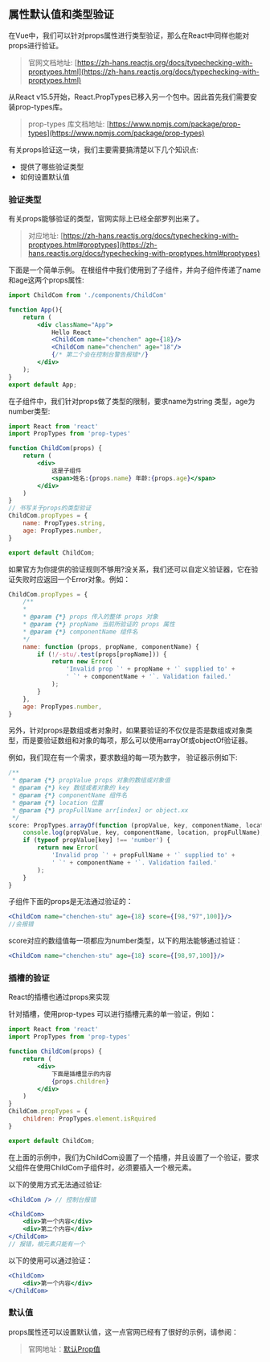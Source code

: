 ## 属性默认值和类型验证

在Vue中，我们可以针对props属性进行类型验证，那么在React中同样也能对props进行验证。

> 官网文档地址: [https://zh-hans.reactjs.org/docs/typechecking-with-proptypes.html](https://zh-hans.reactjs.org/docs/typechecking-with-proptypes.html)

从React v15.5开始，React.PropTypes已移入另一个包中。因此首先我们需要安装prop-types库。

> prop-types 库文档地址: [https://www.npmjs.com/package/prop-types](https://www.npmjs.com/package/prop-types)

有关props验证这一块，我们主要需要搞清楚以下几个知识点:

+ 提供了哪些验证类型
+ 如何设置默认值

### 验证类型

有关props能够验证的类型，官网实际上已经全部罗列出来了。

> 对应地址: [https://zh-hans.reactjs.org/docs/typechecking-with-proptypes.html#proptypes](https://zh-hans.reactjs.org/docs/typechecking-with-proptypes.html#proptypes)

下面是一个简单示例。
在根组件中我们使用到了子组件，并向子组件传递了name和age这两个props属性:

```jsx
import ChildCom from './components/ChildCom'

function App(){
    return (
    	<div className="App">
        	Hello React
            <ChildCom name="chenchen" age={18}/>
            <ChildCom name="chenchen" age="18"/>
            {/* 第二个会在控制台警告报错*/}
        </div>
    );
}
export default App;
```

在子组件中，我们针对props做了类型的限制，要求name为string 类型，age为number类型:

```jsx
import React from 'react'
import PropTypes from 'prop-types'

function ChildCom(props) {
    return (
    	<div>
        	这是子组件
            <span>姓名:{props.name} 年龄:{props.age}</span>
        </div>
    )
}
// 书写关于props的类型验证
ChildCom.propTypes = {
    name: PropTypes.string,
    age: PropTypes.number,
}

export default ChildCom;
```

如果官方为你提供的验证规则不够用?没关系，我们还可以自定义验证器，它在验证失败时应返回一个Error对象。例如：

```jsx
ChildCom.propTypes = {
    /**
    * 
    * @param {*} props 传入的整体 props 对象
    * @param {*} propName 当前所验证的 props 属性
    * @param {*} componentName 组件名
    */
    name: function (props, propName, componentName) {
        if (!/-stu/.test(props[propName])) {
            return new Error(
            	'Invalid prop `' + propName + '` supplied to' +
                ' `' + componentName + '`. Validation failed.'
            );
        }
    },
    age: PropTypes.number,        
}
```

另外，针对props是数组或者对象时，如果要验证的不仅仅是否是数组或对象类型，而是要验证数组和对象的每项，那么可以使用arrayOf或objectOf验证器。

例如，我们现在有一个需求，要求数组的每一项为数字， 验证器示例如下:

```jsx
/**
 * @param {*} propValue props 对象的数组或对象值
 * @param {*} key 数组或者对象的 key
 * @param {*} componentName 组件名
 * @param {*} location 位置
 * @param {*} propFullName arr[index] or object.xx
 */
score: PropTypes.arrayOf(function (propValue, key, componentName, location, propFullName)) {
	console.log(propValue, key, componentName, location, propFullName);
	if (typeof propValue[key] !== 'number') {
        return new Error(
            'Invalid prop `' + propFullName + '` supplied to' +
            ' `' + componentName + '`. Validation failed.'
        );
    }
}
```

子组件下面的props是无法通过验证的：

```jsx
<ChildCom name="chenchen-stu" age={18} score={[98,"97",100]}/>
//会报错
```

score对应的数组值每一项都应为number类型，以下的用法能够通过验证：

```jsx
<ChildCom name="chenchen-stu" age={18} score={[98,97,100]}/>
```

### 插槽的验证

React的插槽也通过props来实现

针对插槽，使用prop-types 可以进行插槽元素的单一验证，例如：

```jsx
import React from 'react'
import PropTypes from 'prop-types'

function ChildCom(props) {
    return (
    	<div>
        	下面是插槽显示的内容
            {props.children}
        </div>
    )
}
ChildCom.propTypes = {
    children: PropTypes.element.isRquired
}

export default ChildCom;
```

在上面的示例中，我们为ChildCom设置了一个插槽，并且设置了一个验证，要求父组件在使用ChildCom子组件时，必须要插入一个根元素。

以下的使用方式无法通过验证:

```jsx
<ChildCom /> // 控制台报错
```

```jsx
<ChildCom>
	<div>第一个内容</div>
    <div>第二个内容</div>
</ChildCom>
// 报错，根元素只能有一个
```

以下的使用可以通过验证：

```jsx
<ChildCom>
	<div>第一个内容</div>
</ChildCom>
```

### 默认值

props属性还可以设置默认值，这一点官网已经有了很好的示例，请参阅：

> 官网地址：[默认Prop值](https://zh-hans.reactjs.org/docs/typechecking-with-proptypes.html#default-prop-values)